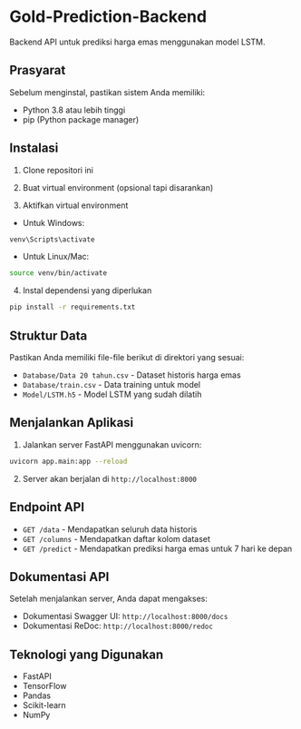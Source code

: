 # Gold-Prediction-Backend

Backend API untuk prediksi harga emas menggunakan model LSTM.

## Prasyarat

Sebelum menginstal, pastikan sistem Anda memiliki:
- Python 3.8 atau lebih tinggi
- pip (Python package manager)

## Instalasi

1. Clone repositori ini
2. Buat virtual environment (opsional tapi disarankan)

3. Aktifkan virtual environment
- Untuk Windows:
```bash
venv\Scripts\activate
```
- Untuk Linux/Mac:
```bash
source venv/bin/activate
```

4. Instal dependensi yang diperlukan
```bash
pip install -r requirements.txt
```

## Struktur Data

Pastikan Anda memiliki file-file berikut di direktori yang sesuai:
- `Database/Data 20 tahun.csv` - Dataset historis harga emas
- `Database/train.csv` - Data training untuk model
- `Model/LSTM.h5` - Model LSTM yang sudah dilatih

## Menjalankan Aplikasi

1. Jalankan server FastAPI menggunakan uvicorn:
```bash
uvicorn app.main:app --reload
```

2. Server akan berjalan di `http://localhost:8000`

## Endpoint API

- `GET /data` - Mendapatkan seluruh data historis
- `GET /columns` - Mendapatkan daftar kolom dataset
- `GET /predict` - Mendapatkan prediksi harga emas untuk 7 hari ke depan

## Dokumentasi API

Setelah menjalankan server, Anda dapat mengakses:
- Dokumentasi Swagger UI: `http://localhost:8000/docs`
- Dokumentasi ReDoc: `http://localhost:8000/redoc`

## Teknologi yang Digunakan

- FastAPI
- TensorFlow
- Pandas
- Scikit-learn
- NumPy

